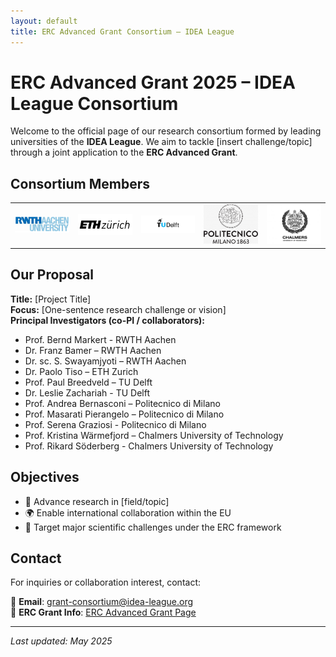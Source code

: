 ```yaml
---
layout: default
title: ERC Advanced Grant Consortium – IDEA League
---
```


# ERC Advanced Grant 2025 – IDEA League Consortium

Welcome to the official page of our research consortium formed by leading universities of the **IDEA League**. We aim to tackle [insert challenge/topic] through a joint application to the **ERC Advanced Grant**.

## Consortium Members

<table>
  <tr>
    <td><img src="assets/images/rwth-logo.png" alt="RWTH Aachen" width="120"/></td>
    <td><img src="assets/images/eth-logo.png" alt="ETH Zurich" width="120"/></td>
    <td><img src="assets/images/tudelft-logo.png" alt="TU Delft" width="120"/></td>
    <td><img src="assets/images/polimi-logo.png" alt="Politecnico di Milano" width="120"/></td>
    <td><img src="assets/images/chalmers-logo.png" alt="Chalmers" width="120"/></td>
  </tr>
</table>

## Our Proposal

**Title:** [Project Title]  
**Focus:** [One-sentence research challenge or vision]  
**Principal Investigators (co-PI / collaborators):**
- Prof. Bernd Markert - RWTH Aachen
- Dr. Franz Bamer – RWTH Aachen
- Dr. sc. S. Swayamjyoti – RWTH Aachen
- Dr. Paolo Tiso – ETH Zurich
- Prof. Paul Breedveld – TU Delft
- Dr. Leslie Zachariah - TU Delft
- Prof. Andrea Bernasconi – Politecnico di Milano
- Prof. Masarati Pierangelo – Politecnico di Milano
- Prof. Serena Graziosi - Politecnico di Milano
- Prof. Kristina Wärmefjord – Chalmers University of Technology
- Prof. Rikard Söderberg - Chalmers University of Technology

## Objectives

- 🔬 Advance research in [field/topic]
- 🌍 Enable international collaboration within the EU
- 🎯 Target major scientific challenges under the ERC framework

## Contact

For inquiries or collaboration interest, contact:

📧 **Email**: grant-consortium@idea-league.org  
📁 **ERC Grant Info**: [ERC Advanced Grant Page](https://erc.europa.eu/funding/advanced-grants)

---

_Last updated: May 2025_
